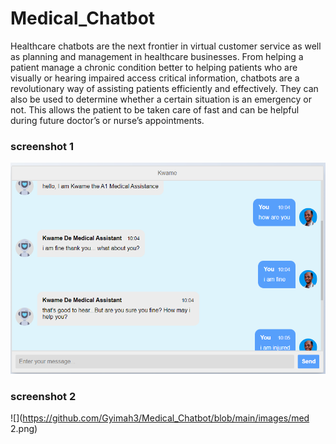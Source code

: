 # Medical_Chatbot

Healthcare chatbots are the next frontier in virtual customer service as well as planning and management in healthcare businesses. From helping a patient manage a chronic condition better to helping patients who are visually or hearing impaired access critical information, chatbots are a revolutionary way of assisting patients efficiently and effectively. They can also be used to determine whether a certain situation is an emergency or not. This allows the patient to be taken care of fast and can be helpful during future doctor’s or nurse’s appointments.


### screenshot 1
![](https://github.com/Gyimah3/Medical_Chatbot/blob/main/images/med.png)

### screenshot 2
![](https://github.com/Gyimah3/Medical_Chatbot/blob/main/images/med 2.png)
